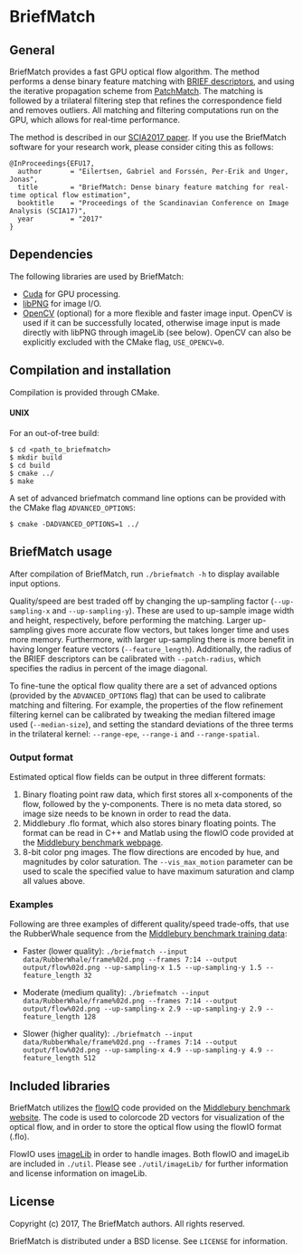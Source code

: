 # **BriefMatch**

## General
BriefMatch provides a fast GPU optical flow algorithm. The method performs a 
dense binary feature matching with [BRIEF descriptors](https://www.cs.ubc.ca/~lowe/525/papers/calonder_eccv10.pdf), 
and using the iterative propagation scheme from [PatchMatch](https://research.adobe.com/project/patchmatch/). 
The matching is followed by a trilateral filtering step that refines the 
correspondence field and removes outliers. All matching and filtering 
computations run on the GPU, which allows for real-time performance.

The method is described in our [SCIA2017 paper](http://vcl.itn.liu.se/publications/2017/EFU17/).
If you use the BriefMatch software for your research work, please consider
citing this as follows:

```
@InProceedings{EFU17,
  author       = "Eilertsen, Gabriel and Forssén, Per-Erik and Unger, Jonas",
  title        = "BriefMatch: Dense binary feature matching for real-time optical flow estimation",
  booktitle    = "Proceedings of the Scandinavian Conference on Image Analysis (SCIA17)",
  year         = "2017"
}
```

## Dependencies
The following libraries are used by BriefMatch:

 * [Cuda](https://developer.nvidia.com/cuda-toolkit) for GPU processing.
 * [libPNG](http://www.libpng.org/pub/png/libpng.html) for image I/O.
 * [OpenCV](http://opencv.org/) (optional) for a more flexible and faster image
   input. OpenCV is used if it can be successfully located, otherwise image
   input is made directly with libPNG through imageLib (see below). OpenCV can
   also be explicitly excluded with the CMake flag, `USE_OPENCV=0`.

## Compilation and installation
Compilation is provided through CMake.

#### UNIX
For an out-of-tree build:

```
$ cd <path_to_briefmatch>
$ mkdir build
$ cd build
$ cmake ../
$ make
```

A set of advanced briefmatch command line options can be provided with the
CMake flag `ADVANCED_OPTIONS`:

```
$ cmake -DADVANCED_OPTIONS=1 ../
```

## BriefMatch usage
After compilation of BriefMatch, run `./briefmatch -h` to display available
input options. 

Quality/speed are best traded off by changing the up-sampling factor (`--up-sampling-x`
and `--up-sampling-y`). These are used to up-sample image width and height,
respectively, before performing the matching. Larger up-sampling gives more
accurate flow vectors, but takes longer time and uses more memory. Furthermore,
with larger up-sampling there is more benefit in having longer feature vectors
(`--feature_length`). Additionally, the radius of the BRIEF descriptors can be
calibrated with `--patch-radius`, which specifies the radius in percent of the
image diagonal.

To fine-tune the optical flow quality there are a set of advanced options
(provided by the `ADVANCED_OPTIONS` flag) that can be used to calibrate
matching and filtering. For example, the properties of the flow refinement
filtering kernel can be calibrated by tweaking the median filtered image used
(`--median-size`), and setting the standard deviations of the three terms in
the trilateral kernel: `--range-epe`, `--range-i` and `--range-spatial`.

### Output format
Estimated optical flow fields can be output in three different formats:

  1. Binary floating point raw data, which first stores all x-components of 
     the flow, followed by the y-components. There is no meta data stored, so
     image size needs to be known in order to read the data.
  2. Middlebury .flo format, which also stores binary floating points. The
     format can be read in C++ and Matlab using the flowIO code provided at
     the [Middlebury benchmark webpage](http://vision.middlebury.edu/flow/data/).
  3. 8-bit color png images. The flow directions are encoded by hue, and
     magnitudes by color saturation. The `--vis_max_motion` parameter can be
     used to scale the specified value to have maximum saturation and clamp all 
     values above.

### Examples
Following are three examples of different quality/speed trade-offs, that use
the RubberWhale sequence from the [Middlebury benchmark training data](http://vision.middlebury.edu/flow/data/):

* Faster (lower quality):
  `./briefmatch --input data/RubberWhale/frame%02d.png --frames 7:14 --output output/flow%02d.png --up-sampling-x 1.5 --up-sampling-y 1.5 --feature_length 32`

* Moderate (medium quality):
  `./briefmatch --input data/RubberWhale/frame%02d.png --frames 7:14 --output output/flow%02d.png --up-sampling-x 2.9 --up-sampling-y 2.9 --feature_length 128`

* Slower (higher quality):
  `./briefmatch --input data/RubberWhale/frame%02d.png --frames 7:14 --output output/flow%02d.png --up-sampling-x 4.9 --up-sampling-y 4.9 --feature_length 512`

## Included libraries

BriefMatch utilizes the [flowIO](http://vision.middlebury.edu/flow/data/)
code provided on the [Middlebury benchmark website](http://vision.middlebury.edu/flow/). 
The code is used to colorcode 2D vectors for visualization of the
optical flow, and in order to store the optical flow using the flowIO format
(.flo).

FlowIO uses [imageLib](https://github.com/dscharstein/imageLib) in order to
handle images. Both flowIO and imageLib are included in `./util`. Please see
`./util/imageLib/` for further information and license information on imageLib.


## License

Copyright (c) 2017, The BriefMatch authors.
All rights reserved.

BriefMatch is distributed under a BSD license. See `LICENSE` for information.
